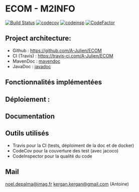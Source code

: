 #  ECOM - M2INFO


[![Build Status](https://travis-ci.com/A-Julien/devops.svg?branch=master)](https://travis-ci.com/A-Julien/ECOM) 
[![codecov](https://codecov.io/gh/A-Julien/devops/branch/master/graph/badge.svg)](https://codecov.io/gh/A-Julien/ECOM)
[![codeinsp](https://www.code-inspector.com/project/13966/score/svg)](https://frontend.code-inspector.com/public/project/13966/ECOM/dashboard)
[![CodeFactor](https://www.codefactor.io/repository/github/a-julien/ECOM/badge)](https://www.codefactor.io/repository/github/a-julien/ECOM)

## Project architecture:

*	Github : https://github.com/A-Julien/ECOM
*	CI (Travis) : https://travis-ci.com/A-Julien/ECOM
*	MavenDoc : [mavendoc](https://a-julien.github.io/ECOM)
*   JavaDoc : [javadoc]()

## Fonctionnalités implémentées

## Déploiement :


## Documentation


## Outils utilisés

* Travis pour la CI (tests, déploiment de la doc et de docker)
* CodeCov pour la couverture des test (avec jacoco)
* CodeInspector pour la qualité du code


## Mail
noel.depalma@imag.fr
kergan.kergan@gmail.com (Antoine)
